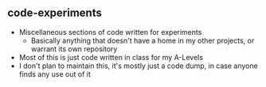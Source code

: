 ## code-experiments
 - Miscellaneous sections of code written for experiments
   - Basically anything that doesn't have a home in my other projects, or warrant its own repository
 - Most of this is just code written in class for my A-Levels
 - I don't plan to maintain this, it's mostly just a code dump, in case anyone finds any use out of it
